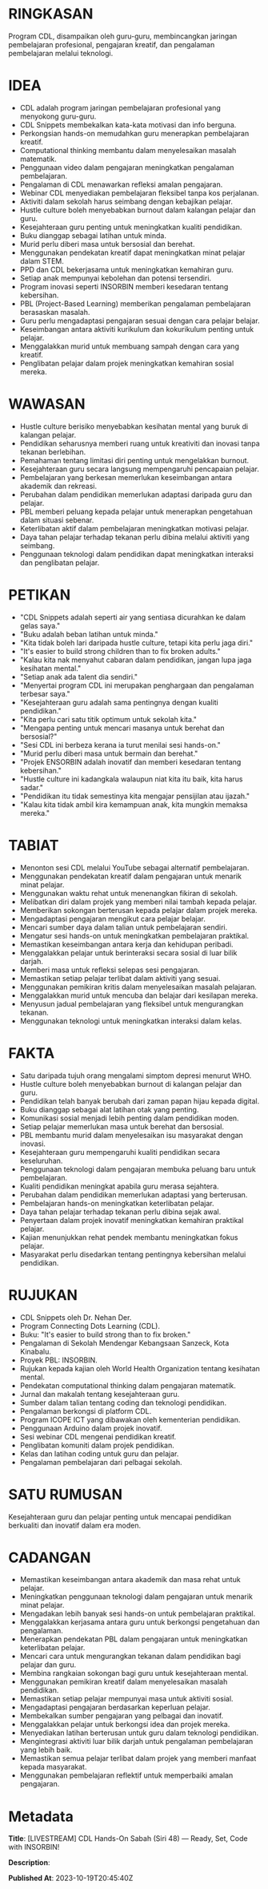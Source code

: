 # RINGKASAN
Program CDL, disampaikan oleh guru-guru, membincangkan jaringan pembelajaran profesional, pengajaran kreatif, dan pengalaman pembelajaran melalui teknologi.

# IDEA
- CDL adalah program jaringan pembelajaran profesional yang menyokong guru-guru.
- CDL Snippets membekalkan kata-kata motivasi dan info berguna.
- Perkongsian hands-on memudahkan guru menerapkan pembelajaran kreatif.
- Computational thinking membantu dalam menyelesaikan masalah matematik.
- Penggunaan video dalam pengajaran meningkatkan pengalaman pembelajaran.
- Pengalaman di CDL menawarkan refleksi amalan pengajaran.
- Webinar CDL menyediakan pembelajaran fleksibel tanpa kos perjalanan.
- Aktiviti dalam sekolah harus seimbang dengan kebajikan pelajar.
- Hustle culture boleh menyebabkan burnout dalam kalangan pelajar dan guru.
- Kesejahteraan guru penting untuk meningkatkan kualiti pendidikan.
- Buku dianggap sebagai latihan untuk minda.
- Murid perlu diberi masa untuk bersosial dan berehat.
- Menggunakan pendekatan kreatif dapat meningkatkan minat pelajar dalam STEM.
- PPD dan CDL bekerjasama untuk meningkatkan kemahiran guru.
- Setiap anak mempunyai kebolehan dan potensi tersendiri.
- Program inovasi seperti INSORBIN memberi kesedaran tentang kebersihan.
- PBL (Project-Based Learning) memberikan pengalaman pembelajaran berasaskan masalah.
- Guru perlu mengadaptasi pengajaran sesuai dengan cara pelajar belajar.
- Keseimbangan antara aktiviti kurikulum dan kokurikulum penting untuk pelajar.
- Menggalakkan murid untuk membuang sampah dengan cara yang kreatif.
- Penglibatan pelajar dalam projek meningkatkan kemahiran sosial mereka.

# WAWASAN
- Hustle culture berisiko menyebabkan kesihatan mental yang buruk di kalangan pelajar.
- Pendidikan seharusnya memberi ruang untuk kreativiti dan inovasi tanpa tekanan berlebihan.
- Pemahaman tentang limitasi diri penting untuk mengelakkan burnout.
- Kesejahteraan guru secara langsung mempengaruhi pencapaian pelajar.
- Pembelajaran yang berkesan memerlukan keseimbangan antara akademik dan rekreasi.
- Perubahan dalam pendidikan memerlukan adaptasi daripada guru dan pelajar.
- PBL memberi peluang kepada pelajar untuk menerapkan pengetahuan dalam situasi sebenar.
- Keterlibatan aktif dalam pembelajaran meningkatkan motivasi pelajar.
- Daya tahan pelajar terhadap tekanan perlu dibina melalui aktiviti yang seimbang.
- Penggunaan teknologi dalam pendidikan dapat meningkatkan interaksi dan penglibatan pelajar.

# PETIKAN
- "CDL Snippets adalah seperti air yang sentiasa dicurahkan ke dalam gelas saya."
- "Buku adalah beban latihan untuk minda."
- "Kita tidak boleh lari daripada hustle culture, tetapi kita perlu jaga diri."
- "It's easier to build strong children than to fix broken adults."
- "Kalau kita nak menyahut cabaran dalam pendidikan, jangan lupa jaga kesihatan mental."
- "Setiap anak ada talent dia sendiri."
- "Menyertai program CDL ini merupakan penghargaan dan pengalaman terbesar saya."
- "Kesejahteraan guru adalah sama pentingnya dengan kualiti pendidikan."
- "Kita perlu cari satu titik optimum untuk sekolah kita."
- "Mengapa penting untuk mencari masanya untuk berehat dan bersosial?"
- "Sesi CDL ini berbeza kerana ia turut menilai sesi hands-on."
- "Murid perlu diberi masa untuk bermain dan berehat."
- "Projek ENSORBIN adalah inovatif dan memberi kesedaran tentang kebersihan."
- "Hustle culture ini kadangkala walaupun niat kita itu baik, kita harus sadar."
- "Pendidikan itu tidak semestinya kita mengajar pensijilan atau ijazah."
- "Kalau kita tidak ambil kira kemampuan anak, kita mungkin memaksa mereka."
  
# TABIAT
- Menonton sesi CDL melalui YouTube sebagai alternatif pembelajaran.
- Menggunakan pendekatan kreatif dalam pengajaran untuk menarik minat pelajar.
- Menggunakan waktu rehat untuk menenangkan fikiran di sekolah.
- Melibatkan diri dalam projek yang memberi nilai tambah kepada pelajar.
- Memberikan sokongan berterusan kepada pelajar dalam projek mereka.
- Mengadaptasi pengajaran mengikut cara pelajar belajar.
- Mencari sumber daya dalam talian untuk pembelajaran sendiri.
- Mengatur sesi hands-on untuk meningkatkan pembelajaran praktikal.
- Memastikan keseimbangan antara kerja dan kehidupan peribadi.
- Menggalakkan pelajar untuk berinteraksi secara sosial di luar bilik darjah.
- Memberi masa untuk refleksi selepas sesi pengajaran.
- Memastikan setiap pelajar terlibat dalam aktiviti yang sesuai.
- Menggunakan pemikiran kritis dalam menyelesaikan masalah pelajaran.
- Menggalakkan murid untuk mencuba dan belajar dari kesilapan mereka.
- Menyusun jadual pembelajaran yang fleksibel untuk mengurangkan tekanan.
- Menggunakan teknologi untuk meningkatkan interaksi dalam kelas.

# FAKTA
- Satu daripada tujuh orang mengalami simptom depresi menurut WHO.
- Hustle culture boleh menyebabkan burnout di kalangan pelajar dan guru.
- Pendidikan telah banyak berubah dari zaman papan hijau kepada digital.
- Buku dianggap sebagai alat latihan otak yang penting.
- Komunikasi sosial menjadi lebih penting dalam pendidikan moden.
- Setiap pelajar memerlukan masa untuk berehat dan bersosial.
- PBL membantu murid dalam menyelesaikan isu masyarakat dengan inovasi.
- Kesejahteraan guru mempengaruhi kualiti pendidikan secara keseluruhan.
- Penggunaan teknologi dalam pengajaran membuka peluang baru untuk pembelajaran.
- Kualiti pendidikan meningkat apabila guru merasa sejahtera.
- Perubahan dalam pendidikan memerlukan adaptasi yang berterusan.
- Pembelajaran hands-on meningkatkan keterlibatan pelajar.
- Daya tahan pelajar terhadap tekanan perlu dibina sejak awal.
- Penyertaan dalam projek inovatif meningkatkan kemahiran praktikal pelajar.
- Kajian menunjukkan rehat pendek membantu meningkatkan fokus pelajar.
- Masyarakat perlu disedarkan tentang pentingnya kebersihan melalui pendidikan.

# RUJUKAN
- CDL Snippets oleh Dr. Nehan Der.
- Program Connecting Dots Learning (CDL).
- Buku: "It's easier to build strong than to fix broken."
- Pengalaman di Sekolah Mendengar Kebangsaan Sanzeck, Kota Kinabalu.
- Proyek PBL: INSORBIN.
- Rujukan kepada kajian oleh World Health Organization tentang kesihatan mental.
- Pendekatan computational thinking dalam pengajaran matematik.
- Jurnal dan makalah tentang kesejahteraan guru.
- Sumber dalam talian tentang coding dan teknologi pendidikan.
- Pengalaman berkongsi di platform CDL.
- Program ICOPE ICT yang dibawakan oleh kementerian pendidikan.
- Penggunaan Arduino dalam projek inovatif.
- Sesi webinar CDL mengenai pendidikan kreatif.
- Penglibatan komuniti dalam projek pendidikan.
- Kelas dan latihan coding untuk guru dan pelajar.
- Pengalaman pembelajaran dari pelbagai sekolah.

# SATU RUMUSAN
Kesejahteraan guru dan pelajar penting untuk mencapai pendidikan berkualiti dan inovatif dalam era moden.

# CADANGAN
- Memastikan keseimbangan antara akademik dan masa rehat untuk pelajar.
- Meningkatkan penggunaan teknologi dalam pengajaran untuk menarik minat pelajar.
- Mengadakan lebih banyak sesi hands-on untuk pembelajaran praktikal.
- Menggalakkan kerjasama antara guru untuk berkongsi pengetahuan dan pengalaman.
- Menerapkan pendekatan PBL dalam pengajaran untuk meningkatkan keterlibatan pelajar.
- Mencari cara untuk mengurangkan tekanan dalam pendidikan bagi pelajar dan guru.
- Membina rangkaian sokongan bagi guru untuk kesejahteraan mental.
- Menggunakan pemikiran kreatif dalam menyelesaikan masalah pendidikan.
- Memastikan setiap pelajar mempunyai masa untuk aktiviti sosial.
- Mengadaptasi pengajaran berdasarkan keperluan pelajar.
- Membekalkan sumber pengajaran yang pelbagai dan inovatif.
- Menggalakkan pelajar untuk berkongsi idea dan projek mereka.
- Menyediakan latihan berterusan untuk guru dalam teknologi pendidikan.
- Mengintegrasi aktiviti luar bilik darjah untuk pengalaman pembelajaran yang lebih baik.
- Memastikan semua pelajar terlibat dalam projek yang memberi manfaat kepada masyarakat.
- Menggunakan pembelajaran reflektif untuk memperbaiki amalan pengajaran.

# Metadata
**Title**: [LIVESTREAM] CDL Hands-On Sabah (Siri 48) — Ready, Set, Code with INSORBIN!

**Description**: 

**Published At**: 2023-10-19T20:45:40Z